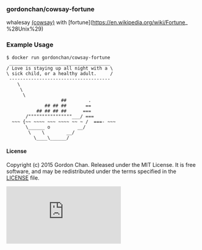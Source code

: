 ### gordonchan/cowsay-fortune

whalesay [(cowsay)](https://en.wikipedia.org/wiki/Cowsay) with [fortune](https://en.wikipedia.org/wiki/Fortune_ %28Unix%29)

### Example Usage
```
$ docker run gordonchan/cowsay-fortune
 _____________________________________
/ Love is staying up all night with a \
\ sick child, or a healthy adult.     /
 -------------------------------------
    \
     \
      \
                    ##        .
              ## ## ##       ==
           ## ## ## ##      ===
       /""""""""""""""""___/ ===
  ~~~ {~~ ~~~~ ~~~ ~~~~ ~~ ~ /  ===- ~~~
       \______ o          __/
        \    \        __/
          \____\______/
```

#### License

Copyright (c) 2015 Gordon Chan. Released under the MIT License. It is free software, and may be redistributed under the terms specified in the [LICENSE](https://github.com/gchan/dockerfiles/blob/master/LICENSE.txt) file.

[![Analytics](https://ga-beacon.appspot.com/UA-70790190-2/dockerfiles/cowsay-fortune/README.md?flat)](https://github.com/igrigorik/ga-beacon)

